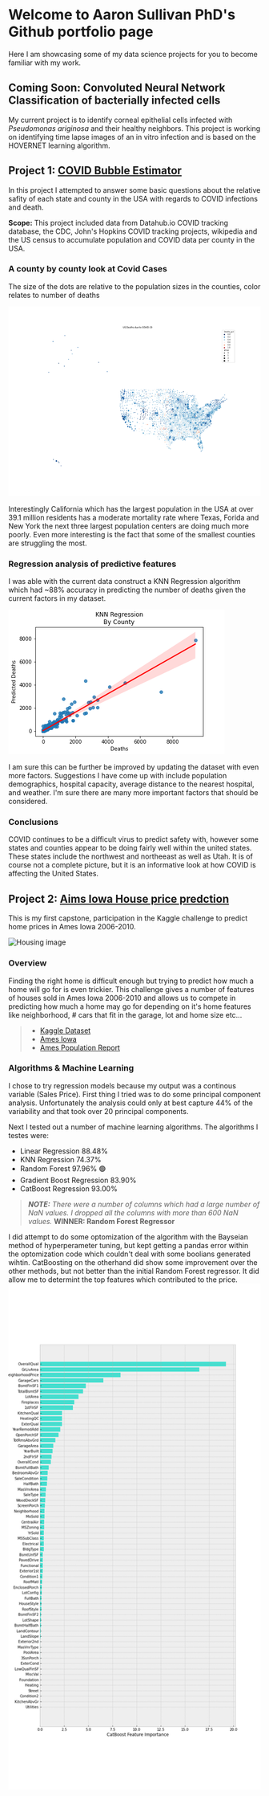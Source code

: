 # Welcome to Aaron Sullivan PhD's Github portfolio page
Here I am showcasing some of my data science projects for you to become familiar with my work.

## Coming Soon: Convoluted Neural Network Classification of bacterially infected cells
My current project is to identify corneal epithelial cells infected with *Pseudomonas ariginosa* and their healthy neighbors.  This project is working on identifying time lapse images of an in vitro infection and is based on the HOVERNET learning algorithm.

## Project 1: [COVID Bubble Estimator](https://github.com/asullivan42/COVID_Bubble_Estimator)

In this project I attempted to answer some basic questions about the relative safity of each state and county in the USA with regards to COVID infections and death.

**Scope:** This project included data from Datahub.io COVID tracking database, the CDC, John's Hopkins COVID tracking projects, wikipedia and the US census to accumulate population and COVID data per county in the USA.

### A county by county look at Covid Cases
The size of the dots are relative to the population sizes in the counties, color relates to number of deaths

![US Map](./images/County_Cases_deaths_sm.png)

Interestingly California which has the largest population in the USA at over 39.1 million residents has a moderate mortality rate where Texas, Forida and New York the next three largest population centers are doing much more poorly.  Even more interesting is the fact that some of the smallest counties are struggling the most. 

### Regression analysis of predictive features

I was able with the current data construct a KNN Regression algorithm which had ~88% accuracy in predicting the number of deaths given the current factors in my dataset.

![KNN Regression](./images/knn_regression_by_county.png)

I am sure this can be further be improved by updating the dataset with even more factors.  Suggestions I have come up with include population demographics, hospital capacity, average distance to the nearest hospital, and weather.  I'm sure there are many more important factors that should be considered.

### Conclusions

COVID continues to be a difficult virus to predict safety with, however some states and counties appear to be doing fairly well within the united states.  These states include the northwest and northeeast as well as Utah.  It is of course not a complete picture, but it is an informative look at how COVID is affecting the United States.

## Project 2: [Aims Iowa House price predction](https://github.com/asullivan42/CapstoneTwo)

This is my first capstone, participation in the Kaggle challenge to predict home prices in Ames Iowa 2006-2010.


![Housing image](https://storage.googleapis.com/kaggle-competitions/kaggle/5407/media/housesbanner.png)

### Overview

Finding the right home is difficult enough but trying to predict how much a home will go for is even trickier.  This challenge gives a number of features of houses sold in Ames Iowa 2006-2010 and allows us to compete in predicting how much a home may go for depending on it's home features like neighborhood, # cars that fit in the garage, lot and home size etc...

> * [Kaggle Dataset](https://www.kaggle.com/c/house-prices-advanced-regression-techniques/data)
> * [Ames Iowa](https://www.google.com/maps/vt/data=im9DfE6g0vL8wC3dDOHSu5eH2ShEMWlPs4BSR8_Yrn9hYIDcmhKkYgs4oXNgSKzIDmbHon4mOyaGIvfaaS5jZ_IqnkkL7dcbMiHlTIOr6nd5AGVlEqJ-IYYemN-hZp-_qfOv0XaF42chHaqhltKMLiVuSBP8XDfqug5T5I4Dnrb3Mt381udqkHi-05obPXOTFQoslPVfqLiUWhAFyXY8YtHHBgAAM5lVnoQ27T19bqmPyDJuX-Oh)
> * [Ames Population Report](https://www.census.gov/quickfacts/amescityiowa)

### Algorithms & Machine Learning

I chose to try regression models because my output was a continous variable (Sales Price).  First thing I tried was to do some principal component analysis.  Unfortunately the analysis could only at best capture 44% of the variability and that took over 20 principal components.

Next I tested out a number of machine learning algorithms.
The algorithms I testes were:
* Linear Regression 	       88.48%
* KNN Regression	           74.37%
* Random Forest	               97.96% 🟢
* Gradient Boost Regression	   83.90%
* CatBoost Regression	       93.00%

>***NOTE:** There were a number of columns which had a large number of NaN values.  I dropped all the columns with more than 600 NaN values.*
**WINNER: Random Forest Regressor**

I did attempt to do some optomization of the algorithm with the Bayseian method of hyperperameter tuning, but kept getting a pandas error within the optomization code which couldn't deal with some boolians generated wihtin.  CatBoosting on the otherhand did show some improvement over the other methods, but not better than the initial Random Forest regressor.  It did allow me to determint the top features which contributed to the price.</br>
![features](./images/Category_Importance2.png)

